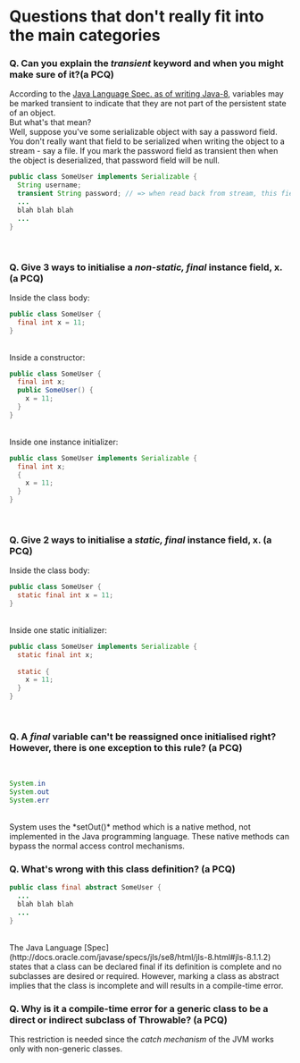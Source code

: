 # Questions that don't really fit into the main categories

### Q. Can you explain the *transient* keyword and when you might make sure of it?(a PCQ)<br>
According to the [Java Language Spec. as of writing Java-8](http://docs.oracle.com/javase/specs/jls/se8/html/jls-8.html#jls-8.3.1.3), variables may be marked transient to indicate that they are not part of the persistent state of an object.<br>But what's that mean?<br>Well, suppose you've some serializable object with say a password field. You don't really want that field to be serialized when writing the object to a stream - say a file. If you mark the password field as transient then when the object is deserialized, that password field will be null.<br>
```java
public class SomeUser implements Serializable {
  String username;
  transient String password; // => when read back from stream, this field will be null
  ...
  blah blah blah
  ...
}
```
<br>

### Q. Give 3 ways to initialise a *non-static, final* instance field, x. (a PCQ)<br>
Inside the class body:<br>

```java
public class SomeUser {
  final int x = 11;  
}
```
<br>
Inside a constructor:<br>

```java
public class SomeUser {
  final int x;  
  public SomeUser() {
    x = 11;
  }
}
```
<br>
Inside one instance initializer:<br>

```java
public class SomeUser implements Serializable {
  final int x;
  {
    x = 11;
  }
}
```
<br>

### Q. Give 2 ways to initialise a *static, final* instance field, x. (a PCQ)<br>
Inside the class body:<br>

```java
public class SomeUser {
  static final int x = 11;  
}
```
<br>
Inside one static initializer:<br>

```java
public class SomeUser implements Serializable {
  static final int x;
  
  static {
    x = 11;
  }
}
```
<br>

### Q. A *final* variable can't be reassigned once initialised right? However, there is one exception to this rule? (a PCQ)
<br>

```java
System.in
System.out
System.err
```
<br>
System uses the *setOut()* method which is a native method, not implemented in the Java programming language. These native methods can bypass the normal access control mechanisms.
<br>

### Q. What's wrong with this class definition? (a PCQ)<br>

```java
public class final abstract SomeUser {
  ...
  blah blah blah
  ...
}
```

<br>
The Java Language [Spec](http://docs.oracle.com/javase/specs/jls/se8/html/jls-8.html#jls-8.1.1.2) states that a class can be declared final if its definition is complete and no subclasses are desired or required. However, marking a class as abstract implies that the class is incomplete and will results in a compile-time error. 

<br>

### Q. Why is it a compile-time error for a generic class to be a direct or indirect subclass of Throwable? (a PCQ)
This restriction is needed since the *catch mechanism* of the JVM works only with non-generic classes.

<br>




